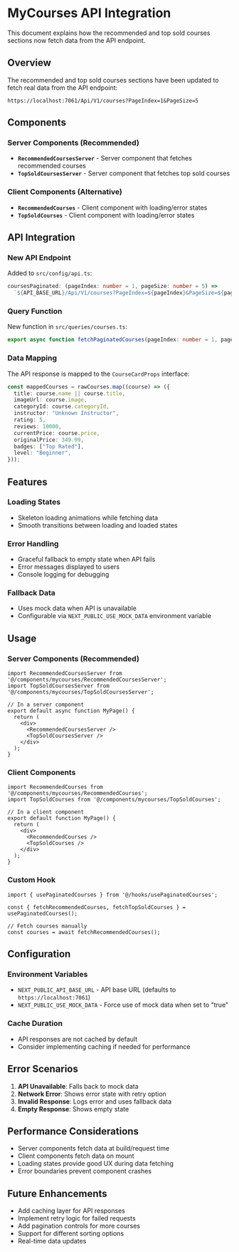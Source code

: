 # MyCourses API Integration

This document explains how the recommended and top sold courses sections now fetch data from the API endpoint.

## Overview

The recommended and top sold courses sections have been updated to fetch real data from the API endpoint:
```
https://localhost:7061/Api/V1/courses?PageIndex=1&PageSize=5
```

## Components

### Server Components (Recommended)
- **`RecommendedCoursesServer`** - Server component that fetches recommended courses
- **`TopSoldCoursesServer`** - Server component that fetches top sold courses

### Client Components (Alternative)
- **`RecommendedCourses`** - Client component with loading/error states
- **`TopSoldCourses`** - Client component with loading/error states

## API Integration

### New API Endpoint
Added to `src/config/api.ts`:
```typescript
coursesPaginated: (pageIndex: number = 1, pageSize: number = 5) => 
  `${API_BASE_URL}/Api/V1/courses?PageIndex=${pageIndex}&PageSize=${pageSize}`,
```

### Query Function
New function in `src/queries/courses.ts`:
```typescript
export async function fetchPaginatedCourses(pageIndex: number = 1, pageSize: number = 5): Promise<CourseCardProps[]>
```

### Data Mapping
The API response is mapped to the `CourseCardProps` interface:
```typescript
const mappedCourses = rawCourses.map((course) => ({
  title: course.name || course.title,
  imageUrl: course.image,
  categoryId: course.categoryId,
  instructor: "Unknown Instructor",
  rating: 5,
  reviews: 10000,
  currentPrice: course.price,
  originalPrice: 349.99, 
  badges: ["Top Rated"], 
  level: "Beginner", 
}));
```

## Features

### Loading States
- Skeleton loading animations while fetching data
- Smooth transitions between loading and loaded states

### Error Handling
- Graceful fallback to empty state when API fails
- Error messages displayed to users
- Console logging for debugging

### Fallback Data
- Uses mock data when API is unavailable
- Configurable via `NEXT_PUBLIC_USE_MOCK_DATA` environment variable

## Usage

### Server Components (Recommended)
```tsx
import RecommendedCoursesServer from '@/components/mycourses/RecommendedCoursesServer';
import TopSoldCoursesServer from '@/components/mycourses/TopSoldCoursesServer';

// In a server component
export default async function MyPage() {
  return (
    <div>
      <RecommendedCoursesServer />
      <TopSoldCoursesServer />
    </div>
  );
}
```

### Client Components
```tsx
import RecommendedCourses from '@/components/mycourses/RecommendedCourses';
import TopSoldCourses from '@/components/mycourses/TopSoldCourses';

// In a client component
export default function MyPage() {
  return (
    <div>
      <RecommendedCourses />
      <TopSoldCourses />
    </div>
  );
}
```

### Custom Hook
```tsx
import { usePaginatedCourses } from '@/hooks/usePaginatedCourses';

const { fetchRecommendedCourses, fetchTopSoldCourses } = usePaginatedCourses();

// Fetch courses manually
const courses = await fetchRecommendedCourses();
```

## Configuration

### Environment Variables
- `NEXT_PUBLIC_API_BASE_URL` - API base URL (defaults to `https://localhost:7061`)
- `NEXT_PUBLIC_USE_MOCK_DATA` - Force use of mock data when set to "true"

### Cache Duration
- API responses are not cached by default
- Consider implementing caching if needed for performance

## Error Scenarios

1. **API Unavailable**: Falls back to mock data
2. **Network Error**: Shows error state with retry option
3. **Invalid Response**: Logs error and uses fallback data
4. **Empty Response**: Shows empty state

## Performance Considerations

- Server components fetch data at build/request time
- Client components fetch data on mount
- Loading states provide good UX during data fetching
- Error boundaries prevent component crashes

## Future Enhancements

- Add caching layer for API responses
- Implement retry logic for failed requests
- Add pagination controls for more courses
- Support for different sorting options
- Real-time data updates 